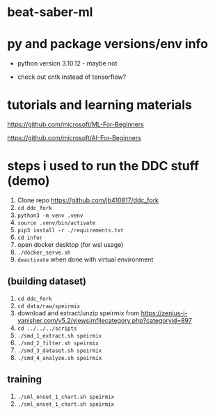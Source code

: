 # beat-saber-ml

# py and package versions/env info
- python version 3.10.12 - maybe not

- check out cntk instead of tensorflow?


# tutorials and learning materials
https://github.com/microsoft/ML-For-Beginners

https://github.com/microsoft/AI-For-Beginners

# steps i used to run the DDC stuff (demo)
1. Clone repo https://github.com/jb410817/ddc_fork
2. ```cd ddc_fork```
3. ```python3 -m venv .venv```
4. ```source .venv/bin/activate```
5. ```pip3 install -r ./requirements.txt```
6. ```cd infer```
7. open docker desktop (for wsl usage)
8. ```./docker_serve.sh```
9. ```deactivate``` when done with virtual environment

## (building dataset)
1. ```cd ddc_fork```
3. ```cd data/raw/speirmix```
4. download and extract/unzip speirmix from https://zenius-i-vanisher.com/v5.2/viewsimfilecategory.php?categoryid=897
5. ```cd ../../../scripts```
6. ```./smd_1_extract.sh speirmix```
7. ```./smd_2_filter.sh speirmix```
8. ```./smd_3_dataset.sh speirmix```
9. ```./smd_4_analyze.sh speirmix```

## training
1. ```./sml_onset_1_chart.sh speirmix```
2. ```./sml_onset_1_chart.sh speirmix```
